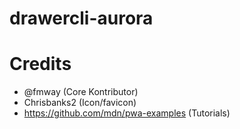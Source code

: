 # drawercli-aurora

# Credits
- @fmway (Core Kontributor)
- Chrisbanks2 (Icon/favicon)
- https://github.com/mdn/pwa-examples (Tutorials)
